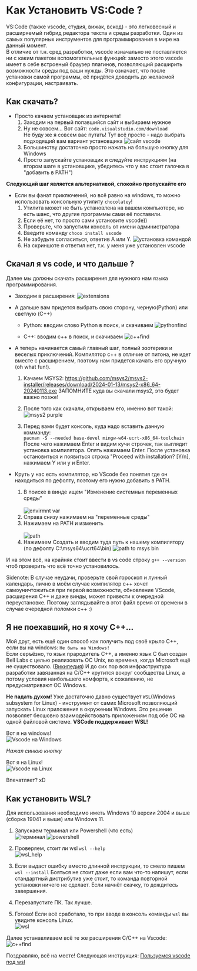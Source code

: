 # Как Установить VS:Code ?

VS:Code (также vscode, студия, вижак, вскод) - это легковесный и расширяемый гибрид редактора текста и среды разработки. Один из самых популярных инструментов для программирования в мире на данный момент.  
В отличие от т.н. сред разработки, vscode изначально не поставляется ни с каким пакетом вспомогательных функций: заместо этого vscode имеет в себе встроеный браузер плагинов, позволяющий расширить возможности среды под ваши нужды. 
Это означает, что после установки самой программы, её придётся доводить до желаемой конфигурации, настраивать. 

## Как скачать?

- Просто качаем установщик из интернета!  
    1. Заходим на первый попавшийся сайт и выбираем нужное  
    2. Ну не совсем... Вот сайт: `code.visualstudio.com/download`  
Не буду же я совсем вас путать! Тут всё просто - надо выбрать подходящий вам вариант установщика
![сайт vscode](assets/vscode_website.jpg)
    3. Большинству достаточно просто нажать на большую кнопку для Windows
    4. Просто запускайте установщик и следуйте инструкциям (на втором шаге в установщике, убедитесь что у вас стоит галочка в "добавить в PATH")

<b>Следующий шаг является альтернативой, спокойно пропускайте его</b>

- Если вы фанат приключений, но всё равно на windows, то можно использовать консольную утилиту `chocolatey`!  
    1. Утилита может не быть установлена на вашем компьютере, но есть шанс, что другие программы сами её поставили.
    2. Если её нет, то просто сами установите vscode))
    3. Проверьте, что запустили консоль от имени администратора
    4. Введите команду `choco install vscode`
    5. Не забудьте согласиться, ответив A или Y.
    ![установка командой](assets/choco_install.jpg)
    6. На скриншоте я ответил нет, т.к. у меня уже установлен vscode

## Скачал я vs code, и что дальше ?

Далее мы должны скачать расширения для нужного нам языка программирования. <br/>  
- Заходим в расширения: ![extensions](assets/vscubes.jpg)
- А дальше вам придется выбрать свою сторону, черную(Python) или светлую (C++)

  - Python: вводим слово Python в поиск, и скачиваем 
![pythonfind](assets/vspython.jpg)

  - C++: вводим с++ в поиск, и скачиваем 
![c++find](assets/vsc++.jpg)

- А теперь начинается самый главный шаг, полный эзотерики и веселых приключений. Компилятор с++ в отличие от питона, не идет вместе с расширением, поэтому нам придется качать его вручную (oh what fun!). 

  1. Качаем MSYS2: https://github.com/msys2/msys2-installer/releases/download/2024-01-13/msys2-x86_64-20240113.exe
ЗАПОМНИТЕ куда вы скачали msys2, это будет важно позже!

  2. После того как скачали, открываем его, именно вот такой: 
![msys2 purple](assets/msys.jpg)

  3. Перед вами будет консоль, куда надо вставить данную комманду:  
`pacman -S --needed base-devel mingw-w64-ucrt-x86_64-toolchain`  
После чего нажимаем Enter и видим кучи строчек, так выглядит установка компилятора. Опять нажимаем Enter.
После установка остановиться и появиться строка "Proceed with installation? [Y/n], нажимаем Y или y и Enter.

- Круть у нас есть компилятор, но VScode без понятия где он находиться по дефолту, поэтому его нужно добавить в PATH.
    1. В поиске в винде ищем "Изменение системных переменных среды" <br/><br/>
![envirmnt var](assets/per.jpg)
    2. Справа снизу нажимаем на "переменные среды"
    3. Нажимаем на PATH и изменить <br/><br/>
![path](assets/path.jpg)  
    4. Нажимаем Создать и вводим туда путь к нашему компилятору (по дефолту C:\msys64\ucrt64\bin) 
![path to msys bin](assets/msyspath.jpg)

И на этом всё, на крайняк стоит ввести в vs code строку `g++ --version` чтоб проверить что всё точно установилось.

Sidenote: В случае неудачи, проверьте свой гороскоп и лунный календарь, лично в моём случае компилятор с++ хочет самоуничтожиться при первой возможности, обновление VScode, расширения C++ и даже винды, может привести к очередной переустановке. Поэтому заглядывайте в этот файл время от времени в случае очередной поломки с++ :)

## Я не поехавший, но я хочу С++...

Мой друг, есть ещё один способ как получить под своё крыло С++, если вы на windows: ``Не быть на Windows!``  
Если серъёзно, то язык прародитель C++, а именно язык С был создан Bell Labs с целью реализовать ОС Unix, во времена, когда Microsoft ещё не существовало. ([Википедия](https://ru.wikipedia.org/wiki/Си_(язык_программирования)))  И до сих пор вся инфраструктура разработки завязанная на C/C++ крутится вокруг сообщества Linux, а потому условия наибольшего комфорта, к сожалению, не предусматривают ОС Windows.

<b>Не падать духом!</b> Уже достаточно давно существует ``WSL``(Windows subsystem for Linux) - инструмент от самих Microsoft позволяющий запускать Linux приложения в окружении Windows. Это решение позволяет бесшовно взаимодействовать приложениям под обе ОС на одной файловой системе. <b>VSCode поддерживает WSL!</b>

Вот я на windows!  
![Vscode на Windows](assets/wsl/vscode_wsl_windows.png)

*Нажал синюю кнопку*

Вот я на Linux!  
![Vscode на Linux](assets/wsl/vscode_wsl_linux.png)

Впечатляет? xD

## Как установить WSL?
Для использования необходимо иметь Windows 10 версии 2004 и выше (сборка 19041 и выше) или Windows 11.

1. Запускаем терминал или Powershell (что есть)  
![терминал](assets/wsl/search_teminal.png)
![powershell](assets/wsl/search_powershell.png)

2. Проверяем, стоит ли wsl ``wsl --help``  
![wsl_help](assets/wsl/wsl_help.png)

3. Если выдаст ошибку вместо длинной инструкции, то смело пишем ``wsl --install`` Бояться не стоит даже если вам что-то напишут, если стандартный дистрибутив уже стоит, то команда повторной установки ничего не сделает. Если начнёт скачку, то дождитесь завершения.

4. Перезапустите ПК. Так лучше.

5. Готово! Если всё сработало, то при вводе в консоль команды ``wsl`` вы увидите консоль Linux.  
![wsl](assets/wsl/wsl_run.png)

Далее устанавливаем всё те же расширения C/C++ на Vscode:  
![c++find](assets/vsc++.jpg)  

Поздравляю, всё на месте!
Следующая инструкция: [Пользуемся vscode под wsl](./vscode_wsl_userguide.md)